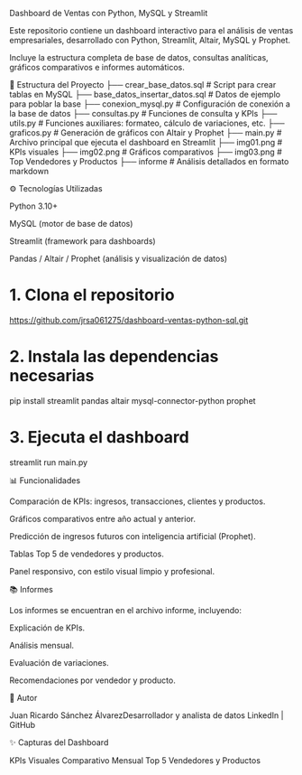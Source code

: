 Dashboard de Ventas con Python, MySQL y Streamlit

Este repositorio contiene un dashboard interactivo para el análisis de ventas empresariales, desarrollado con Python, Streamlit, Altair, MySQL y Prophet.

Incluye la estructura completa de base de datos, consultas analíticas, gráficos comparativos e informes automáticos.

📂 Estructura del Proyecto
├── crear_base_datos.sql           # Script para crear tablas en MySQL
├── base_datos_insertar_datos.sql # Datos de ejemplo para poblar la base
├── conexion_mysql.py             # Configuración de conexión a la base de datos
├── consultas.py                  # Funciones de consulta y KPIs
├── utils.py                      # Funciones auxiliares: formateo, cálculo de variaciones, etc.
├── graficos.py                   # Generación de gráficos con Altair y Prophet
├── main.py                       # Archivo principal que ejecuta el dashboard en Streamlit
├── img01.png                     # KPIs visuales
├── img02.png                     # Gráficos comparativos
├── img03.png                     # Top Vendedores y Productos
├── informe                       # Análisis detallados en formato markdown

⚙️ Tecnologías Utilizadas

Python 3.10+

MySQL (motor de base de datos)

Streamlit (framework para dashboards)

Pandas / Altair / Prophet (análisis y visualización de datos)

# 1. Clona el repositorio
https://github.com/jrsa061275/dashboard-ventas-python-sql.git

# 2. Instala las dependencias necesarias
pip install streamlit pandas altair mysql-connector-python prophet

# 3. Ejecuta el dashboard
streamlit run main.py

📊 Funcionalidades

Comparación de KPIs: ingresos, transacciones, clientes y productos.

Gráficos comparativos entre año actual y anterior.

Predicción de ingresos futuros con inteligencia artificial (Prophet).

Tablas Top 5 de vendedores y productos.

Panel responsivo, con estilo visual limpio y profesional.

📚 Informes

Los informes se encuentran en el archivo informe, incluyendo:

Explicación de KPIs.

Análisis mensual.

Evaluación de variaciones.

Recomendaciones por vendedor y producto.


📝 Autor

Juan Ricardo Sánchez ÁlvarezDesarrollador y analista de datos LinkedIn | GitHub

✨ Capturas del Dashboard

KPIs Visuales
Comparativo Mensual
Top 5 Vendedores y Productos
